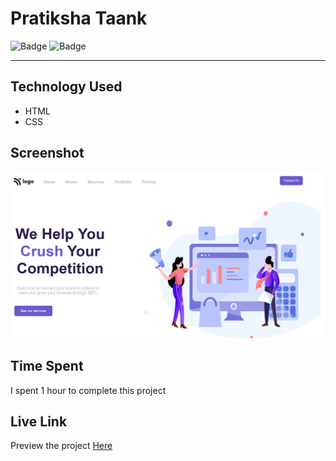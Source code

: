 # Pratiksha Taank
![Badge](https://img.shields.io/badge/Responsive-No-red)
![Badge](https://img.shields.io/badge/Live-Yes-brightgreen)
***
## Technology Used
- HTML
- CSS
## Screenshot
![Project 4](./assets/p4.png)
## Time Spent
I spent 1 hour to complete this project
## Live Link
Preview the project [Here]()